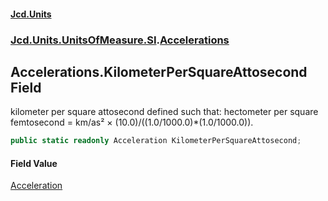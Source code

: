 #### [Jcd.Units](index.md 'index')
### [Jcd.Units.UnitsOfMeasure.SI](Jcd.Units.UnitsOfMeasure.SI.md 'Jcd.Units.UnitsOfMeasure.SI').[Accelerations](Accelerations.md 'Jcd.Units.UnitsOfMeasure.SI.Accelerations')

## Accelerations.KilometerPerSquareAttosecond Field

kilometer per square attosecond defined such that: hectometer per square femtosecond = km/as² × (10.0)/((1.0/1000.0)*(1.0/1000.0)).

```csharp
public static readonly Acceleration KilometerPerSquareAttosecond;
```

#### Field Value
[Acceleration](Acceleration.md 'Jcd.Units.UnitTypes.Acceleration')